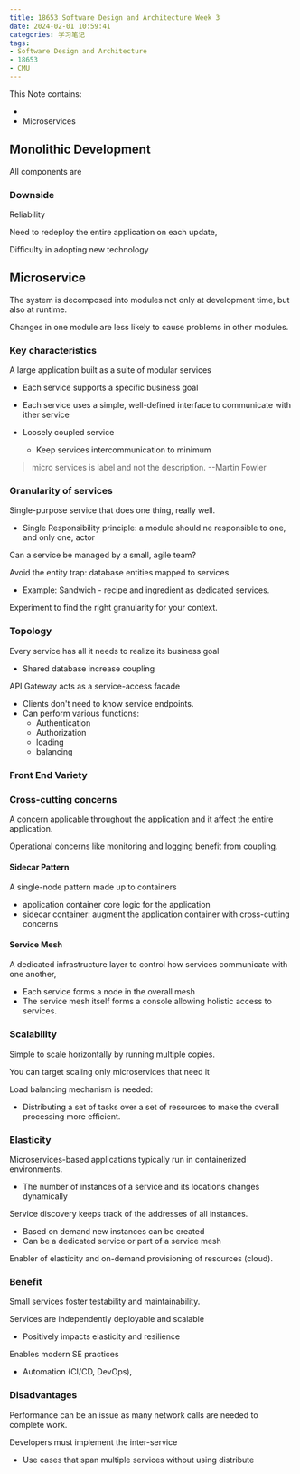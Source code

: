 ```yaml
---
title: 18653 Software Design and Architecture Week 3
date: 2024-02-01 10:59:41
categories: 学习笔记
tags: 
- Software Design and Architecture 
- 18653
- CMU
---
```


This Note contains: 

- 
- Microservices

<!-- more -->
<!-- toc -->

## Monolithic Development

All components are 

### Downside

Reliability

Need to redeploy the entire application on each update,

Difficulty in adopting new technology



## Microservice

The system is decomposed into modules not only at development time, but also at runtime.

Changes in one module are less likely to cause problems in other modules.

### Key characteristics

A large application built as a suite of modular services

- Each service supports a specific business goal

- Each service uses a simple, well-defined interface to communicate with ither service

- Loosely coupled service

  - Keep services intercommunication to minimum

> micro services is label and not the description.   --Martin Fowler

### Granularity of services

Single-purpose service that does one thing, really well. 

- Single Responsibility principle: a module should ne responsible to one, and only one, actor

Can a service be managed by a small, agile team? 

Avoid the entity trap: database entities mapped to services

- Example: Sandwich - recipe and ingredient as dedicated services. 

Experiment to find the right granularity for your context.

### Topology

Every service has all it needs to realize its business goal

- Shared database increase coupling

API Gateway acts as a service-access facade

- Clients don't need to know service endpoints.
- Can perform various functions:
  - Authentication
  - Authorization
  - loading
  - balancing

### Front End Variety



### Cross-cutting concerns

A concern applicable throughout the application and it affect the entire application.

Operational concerns like monitoring and logging benefit from coupling.

#### Sidecar Pattern

A single-node pattern made up to containers

- application container core logic for the application
- sidecar container: augment the application container with cross-cutting concerns

#### Service Mesh

A dedicated infrastructure layer to control how services communicate with one another,

- Each service forms a node in the overall mesh
- The service mesh itself forms a console allowing holistic access to services.



### Scalability

Simple to scale horizontally by running multiple copies.

You can target scaling only microservices that need it

Load balancing mechanism is needed: 

- Distributing a set of tasks over a set of resources to make the overall processing more efficient.

### Elasticity

Microservices-based applications typically run in containerized environments.

- The number of instances of a service and its  locations changes dynamically

Service discovery keeps track of the addresses of all instances. 

- Based on demand new instances can be created
- Can be a dedicated service or part of a service mesh

Enabler of elasticity and on-demand provisioning of resources (cloud).

### Benefit

Small services foster testability and maintainability.

Services are independently deployable and scalable

- Positively impacts elasticity and resilience

Enables modern SE practices

- Automation (CI/CD, DevOps), 



### Disadvantages

Performance can be an issue as many network calls are needed to complete work.

Developers must implement the inter-service

- Use cases that span multiple services without using distribute

